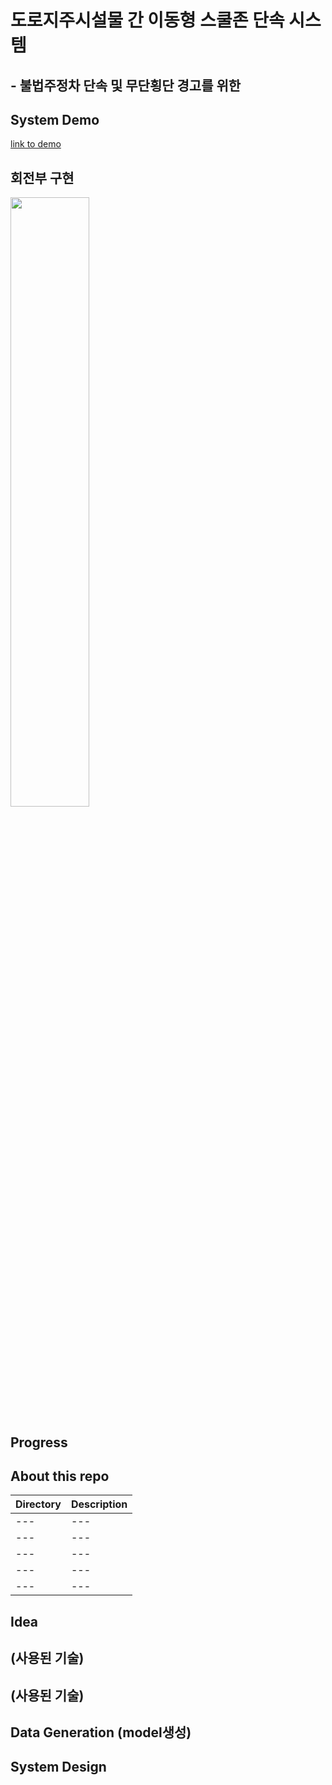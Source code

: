 # 도로지주시설물 간 이동형 스쿨존 단속 시스템 
## - 불법주정차 단속 및 무단횡단 경고를 위한 


## System Demo

[link to demo](https://user-images.githubusercontent.com/87747013/147847494-9af16f68-0eb3-485e-bc87-15e92b871add.mp4)

## 회전부 구현
<img width="50%" src="https://user-images.githubusercontent.com/87747013/147847476-187bebbf-0fe3-4b17-a9f0-dc0c5d3d57df.gif"/>  

## Progress

## About this repo

Directory|Description|
---|---|
---|---|
---|---|
---|---|
---|---|
---|---|

## Idea

## (사용된 기술)

## (사용된 기술)

## Data Generation (model생성)

## System Design





